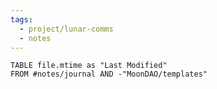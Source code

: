 ```yaml
---
tags:
  - project/lunar-comms
  - notes
---
```

```dataview
TABLE file.mtime as "Last Modified"
FROM #notes/journal AND -"MoonDAO/templates"
```
